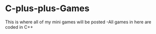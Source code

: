 # C-plus-plus-Games
This is where all of my mini games will be posted
-All games in here are coded in C++
